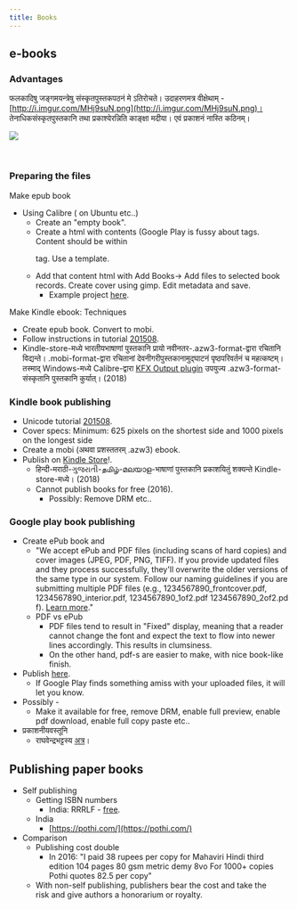 ```yaml
---
title: Books
---
```

## e-books

### Advantages

फलकादिषु जङ्गमयन्त्रेषु संस्कृतपुस्तकपठनं मे ऽतिरोचते। उदाहरणमत्र वीक्षेथाम् \- [http://i.imgur.com/MHj9suN.png](http://i.imgur.com/MHj9suN.png)। तेनाधिकसंस्कृतपुस्तकानि तथा प्रकाश्येरन्निति काङ्क्षा मदीया। एवं प्रकाशनं नास्ति कठिनम्। 

[![](http://i.imgur.com/MHj9suN.png)](http://i.imgur.com/MHj9suN.png)

  
 

### Preparing the files

Make epub book  

- Using Calibre ( on Ubuntu etc..)
    - Create an "empty book".
    - Create a html with contents (Google Play is fussy about tags. Content should be within <p> tag. Use a template.
    - Add that content html with Add Books-> Add files to selected book records. Create cover using gimp. Edit metadata and save.
        - Example project [here](https://github.com/sanskrit-coders/book-pub/tree/master/bhartRhari/nItishatakam).

Make Kindle ebook: Techniques  

- Create epub book. Convert to mobi.
- Follow instructions in tutorial [201508](http://www.aliciaramirez.com/2014/05/how-to-make-a-kindle-ebook-from-scratch/).
- Kindle-store-मध्ये भारतीयभाषाणां पुस्तकानि प्रायो नवीनतर-.azw3-format-द्वारा रचितानि विद्यन्ते। .mobi-format-द्वारा रचितानां देवनीगरीपुस्तकानामुद्घाटनं पृष्ठपरिवर्तनं च महत्कष्टम्। तस्माद् Windows-मध्ये Calibre-द्वारा [KFX Output plugin](https://plugins.calibre-ebook.com/291290.zip) उपयुज्य .azw3-format-संस्कृतानि पुस्तकानि कुर्यात्। (2018)
### Kindle book publishing

- Unicode tutorial [201508](http://www.aliciaramirez.com/2014/05/how-to-make-a-kindle-ebook-from-scratch/).
- Cover specs: Minimum: 625 pixels on the shortest side and 1000 pixels on the longest side
- Create a mobi (अथवा प्रशस्ततरम् .azw3) ebook.
- Publish on  [Kindle Store](https://kdp.amazon.com/)!.
    - हिन्दी-मराठी-ગુજરાતી-தமிழ்-മലയാള-भाषाणां पुस्तकानि प्रकाशयितुं शक्यन्ते Kindle-store-मध्ये। (2018)
    - Cannot publish books for free (2016).
        - Possibly: Remove DRM etc..

### Google play book publishing

- Create ePub book and
    - "We accept ePub and PDF files (including scans of hard copies) and cover images (JPEG, PDF, PNG, TIFF). If you provide updated files and they process successfully, they'll overwrite the older versions of the same type in our system. Follow our naming guidelines if you are submitting multiple PDF files (e.g., 1234567890\_frontcover.pdf, 1234567890\_interior.pdf, 1234567890_1of2.pdf 1234567890_2of2.pdf). [Learn more](https://support.google.com/books/partner/answer/3297415?hl=en-US)."
    - PDF vs ePub
        - PDF files tend to result in "Fixed" display, meaning that a reader cannot change the font and expect the text to flow into newer lines accordingly. This results in clumsiness.
        - On the other hand, pdf-s are easier to make, with nice book-like finish.
- Publish [here](https://play.google.com/books/publish).
    - If Google Play finds something amiss with your uploaded files, it will let you know.
- Possibly -
    - Make it available for free, remove DRM, enable full preview, enable pdf download, enable full copy paste etc..
- प्रकाशनीयवस्तूनि
    - राघवेन्द्रभट्टस्य [अत्र](http://saraseee.blogspot.in/2016/01/blog-post_25.html)।
    
## Publishing paper books

- Self publishing
    - Getting ISBN numbers
        - India: RRRLF - [free](http://rrrlf.nic.in/isbn.asp#).
    - India
        - [https://pothi.com/](https://pothi.com/)
- Comparison
    - Publishing cost double
        - In 2016: "I paid 38 rupees per copy for Mahaviri Hindi third edition 104 pages 80 gsm metric demy 8vo For 1000+ copies Pothi quotes 82.5 per copy"
    - With non-self publishing, publishers bear the cost and take the risk and give authors a honorarium or royalty.
